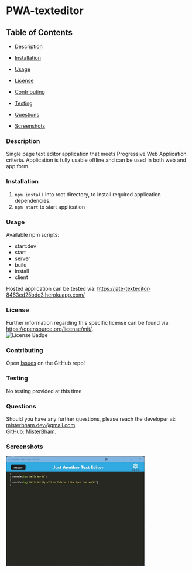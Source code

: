 # PWA-texteditor

## Table of Contents 
* [Description](#Description) 

* [Installation](#Installation) 

* [Usage](#Usage) 

* [License](#License) 

* [Contributing](#Contributing) 

* [Testing](#Testing) 

* [Questions](#Questions) 

* [Screenshots](#Screenshots) 

### Description
Single page text editor application that meets Progressive Web Application criteria. Application is fully usable offline and can be used in both web and app form. 

### Installation
1. `npm install` into root directory, to install required application dependencies.
2. `npm start` to start application

### Usage
Available npm scripts:
* start:dev
* start
* server
* build
* install
* client

Hosted application can be tested via: https://jate-texteditor-8463ed25bde3.herokuapp.com/

### License
Further information regarding this specific license can be found via: https://opensource.org/license/mit/. <br>
![License Badge](https://img.shields.io/badge/License-MIT-yellow.svg)

### Contributing
Open <a href="https://github.com/MisterBham/PWA-texteditor/issues">Issues</a> on the GitHub repo!

### Testing
No testing provided at this time

### Questions
Should you have any further questions, please reach the developer at: misterbham.dev@gmail.com. </br> 
GitHub: <a href="https://github.com/MisterBham">MisterBham</a>. </br> 

### Screenshots
<img src="./client/src/images/jate.jpg" width=75% height=75%> <br> 
